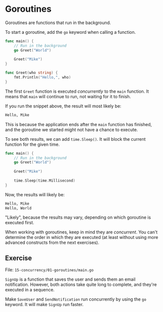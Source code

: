 # Goroutines

Goroutines are functions that run in the background.

To start a goroutine, add the `go` keyword when calling a function.

```go
func main() {
	// Run in the background
	go Greet("World")
	
	Greet("Mike")
}

func Greet(who string) {
	fmt.Println("Hello,", who)
}
```

The first `Greet` function is executed *concurrently* to the `main` function. It means that `main` will continue to run, not waiting for it to finish.

If you run the snippet above, the result will most likely be:

```bash
Hello, Mike
```

This is because the application ends after the `main` function has finished, and the goroutine we started might not have a chance to execute.

To see both results, we can add `time.Sleep()`. It will block the current function for the given time.

```go
func main() {
	// Run in the background
	go Greet("World")
	
	Greet("Mike")
	
	time.Sleep(time.Millisecond)
}
```

Now, the results will likely be:

```bash
Hello, Mike
Hello, World
```

"Likely", because the results may vary, depending on which goroutine is executed first.

When working with goroutines, keep in mind they are *concurrent*.
You can't determine the order in which they are executed (at least without using more advanced constructs from the next exercises).

## Exercise

File: `15-concurrency/01-goroutines/main.go`

`SignUp` is a function that saves the user and sends them an email notification.
However, both actions take quite long to complete, and they're executed in a sequence.

Make `SaveUser` and `SendNotification` run concurrently by using the `go` keyword.
It will make `SignUp` run faster.